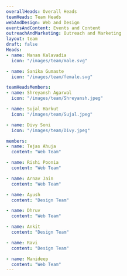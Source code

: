 ```yaml
---
overallHeads: Overall Heads
teamHeads: Team Heads
webAndDesign: Web and Design
eventsAndContent: Events and Content
outreachAndMarketing: Outreach and Marketing
layout: team
draft: false
Heads:
- name: Manan Kalavadia
  icon: "/images/team/male.svg"

- name: Sanika Gumaste
  icon: "/images/team/female.svg"

teamHeadsMembers:
- name: Shreyansh Agarwal
  icon: "/images/team/Shreyansh.jpeg"

- name: Sujal Harkut
  icon: "/images/team/Sujal.jpeg"

- name: Divy Soni
  icon: "/images/team/Divy.jpeg"

members:
- name: Tejas Ahuja
  content: "Web Team"

- name: Rishi Poonia
  content: "Web Team"

- name: Arnav Jain
  content: "Web Team"

- name: Ayush
  content: "Design Team"

- name: Dhruv
  content: "Web Team"

- name: Ankit
  content: "Design Team"

- name: Ravi
  content: "Design Team"

- name: Manideep
  content: "Web Team"
---
```

